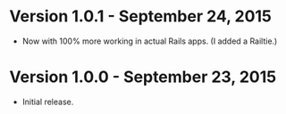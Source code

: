 # Version 1.0.1 - September 24, 2015

* Now with 100% more working in actual Rails apps.  (I added a Railtie.)

# Version 1.0.0 - September 23, 2015

* Initial release.